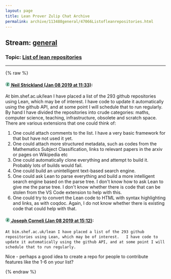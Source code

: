 ```yaml
---
layout: page
title: Lean Prover Zulip Chat Archive 
permalink: archive/113488general/47066Listofleanrepositories.html
---
```


## Stream: [general](index.html)
### Topic: [List of lean repositories](47066Listofleanrepositories.html)

---


{% raw %}
#### [![Click to go to Zulip](../../assets/img/zulip2.png) Neil Strickland (Jan 08 2019 at 11:33)](https://leanprover.zulipchat.com/#narrow/stream/113488-general/topic/List%20of%20lean%20repositories/near/154635935):
At bim.shef.ac.uk/lean I have placed a list of the 293 github repositories using Lean, which may be of interest.  I have code to update it automatically using the github API, and at some point I will schedule that to run regularly.  By hand I have divided the repositories into crude categories: maths, computer science, teaching, infrastructure, obsolete and scratch space.  There are various extensions that one could think of:
1. One could attach comments to the list.  I have a very basic framework for that but have not used it yet.
1. One could attach more structured metadata, such as codes from the Mathematics Subject Classification, links to relevant papers in the arxiv or pages on Wikipedia etc
1. One could automatically clone everything and attempt to build it.  Probably lots of builds would fail.
1. One could build an unintelligent text-based search engine.
1. One could ask Lean to parse everything and build a more intelligent search engine based on the parse tree.  I don't know how to ask Lean to give me the parse tree.  I don't know whether there is code that can be stolen from the VS Code extension to help with this.
1. One could try to convert the Lean code to HTML with syntax highlighting and  links, as with coqdoc.  Again, I do not know whether there is existing code that  could help with that.

#### [![Click to go to Zulip](../../assets/img/zulip2.png) Joseph Corneli (Jan 08 2019 at 15:12)](https://leanprover.zulipchat.com/#narrow/stream/113488-general/topic/List%20of%20lean%20repositories/near/154647072):
```quote
At bim.shef.ac.uk/lean I have placed a list of the 293 github repositories using Lean, which may be of interest.   I have code to update it automatically using the github API, and at some point I will schedule that to run regularly. 
```
Nice - perhaps a good idea to create a repo for people to contribute features like the 1-6 on your list?


{% endraw %}
